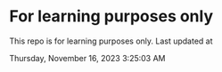 # For learning purposes only
This repo is for learning purposes only.
Last updated at

Thursday, November 16, 2023 3:25:03 AM

